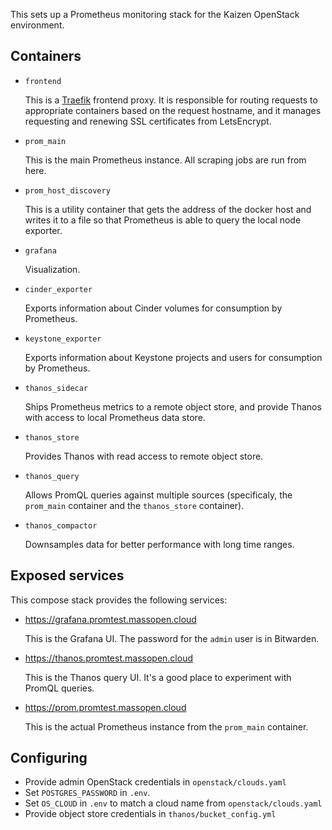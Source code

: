 This sets up a Prometheus monitoring stack for the Kaizen OpenStack environment.

## Containers

- `frontend`

  This is a [Traefik][] frontend proxy. It is responsible for routing
  requests to appropriate containers based on the request hostname,
  and it manages requesting and renewing SSL certificates from
  LetsEncrypt.

  [traefik]: https://containo.us/traefik/

- `prom_main`

  This is the main Prometheus instance. All scraping jobs are run from here.

- `prom_host_discovery`

  This is a utility container that gets the address of the docker host
  and writes it to a file so that Prometheus is able to query the
  local node exporter.

- `grafana`

  Visualization.

- `cinder_exporter`

  Exports information about Cinder volumes for consumption by Prometheus.

- `keystone_exporter`

  Exports information about Keystone projects and users for consumption by
  Prometheus.

- `thanos_sidecar`

  Ships Prometheus metrics to a remote object store, and provide Thanos with
  access to local Prometheus data store.

- `thanos_store`

  Provides Thanos with read access to remote object store.

- `thanos_query`

  Allows PromQL queries against multiple sources (specificaly, the `prom_main`
  container and the `thanos_store` container).

- `thanos_compactor`

  Downsamples data for better performance with long time ranges.

## Exposed services

This compose stack provides the following services:

- <https://grafana.promtest.massopen.cloud>

  This is the Grafana UI. The password for the `admin` user is in
  Bitwarden.

- <https://thanos.promtest.massopen.cloud>

  This is the Thanos query UI. It's a good place to experiment with
  PromQL queries.

- <https://prom.promtest.massopen.cloud>

  This is the actual Prometheus instance from the `prom_main`
  container.

## Configuring

- Provide admin OpenStack credentials in `openstack/clouds.yaml`
- Set `POSTGRES_PASSWORD` in `.env`.
- Set `OS_CLOUD` in `.env` to match a cloud name from `openstack/clouds.yaml`
- Provide object store credentials in `thanos/bucket_config.yml`
